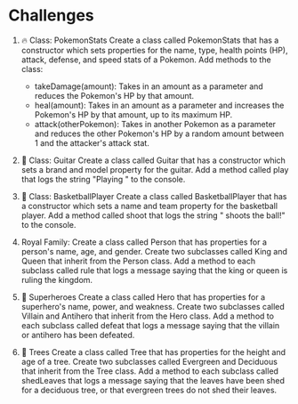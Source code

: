 # Challenges

1. 🔥 Class: PokemonStats Create a class called PokemonStats that has a constructor which sets properties for the name, type, health points (HP), attack, defense, and speed stats of a Pokemon. Add methods to the class:

    * takeDamage(amount): Takes in an amount as a parameter and reduces the Pokemon's HP by that amount.
    * heal(amount): Takes in an amount as a parameter and increases the Pokemon's HP by that amount, up to its maximum HP.
    * attack(otherPokemon): Takes in another Pokemon as a parameter and reduces the other Pokemon's HP by a random amount between 1 and the attacker's attack stat.

2. 🎸 Class: Guitar Create a class called Guitar that has a constructor which sets a brand and model property for the guitar. Add a method called play that logs the string "Playing <brand> <model>" to the console.

3. 🏀 Class: BasketballPlayer Create a class called BasketballPlayer that has a constructor which sets a name and team property for the basketball player. Add a method called shoot that logs the string "<name> shoots the ball!" to the console.

4. Royal Family: Create a class called Person that has properties for a person's name, age, and gender. Create two subclasses called King and Queen that inherit from the Person class. Add a method to each subclass called rule that logs a message saying that the king or queen is ruling the kingdom.

5. 🦸 Superheroes
Create a class called Hero that has properties for a superhero's name, power, and weakness. Create two subclasses called Villain and Antihero that inherit from the Hero class. Add a method to each subclass called defeat that logs a message saying that the villain or antihero has been defeated.

6. 🌲 Trees
Create a class called Tree that has properties for the height and age of a tree. Create two subclasses called Evergreen and Deciduous that inherit from the Tree class. Add a method to each subclass called shedLeaves that logs a message saying that the leaves have been shed for a deciduous tree, or that evergreen trees do not shed their leaves.